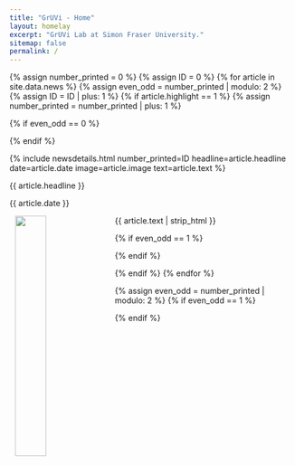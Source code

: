 ```yaml
---
title: "GrUVi - Home"
layout: homelay
excerpt: "GrUVi Lab at Simon Fraser University."
sitemap: false
permalink: /
---
```


<script type="text/javascript" language="javascript">
	$(function() {
		setTimeout( function(){ 
		    $('.news').trunk8({
			lines: 11
			});
		}  , 150 );
	setTimeout( function(){ 
		    $('.news').trunk8({
			lines: 11
			});
			
			var wells = document.getElementsByClassName("frontpage");
			for (var i = 0; i < wells.length; i++) {
			   console.log(wells.item(i));
			   console.log(wells.item(i).lastChild);
			   
			   var children = wells.item(i).children;
				for (var j = 0; j < children.length; j++) {
				  var tableChild = children[j];
				  console.log(tableChild);
				}
			   //if($(this).height() > 348)
				//{
				//	$(this).lastChild.addClass('longtitle');
				//}
			}
			
		}  , 500 );
	$('.news').trunk8({
		lines: 11
		});
	});

$(window).resize(function() {

$('.news').trunk8({
	lines: 11
	});

});


</script>



{% assign number_printed = 0 %}
{% assign ID = 0 %}
{% for article in site.data.news %}
{% assign even_odd = number_printed | modulo: 2 %}
{% assign ID = ID | plus: 1 %}
{% if article.highlight == 1 %}
{% assign number_printed = number_printed | plus: 1 %}

{% if even_odd == 0 %}
<div class="row">
{% endif %}

{% include newsdetails.html number_printed=ID headline=article.headline date=article.date image=article.image text=article.text %}

<div class="col-sm-6 clearfix">
 <div class="well frontpage">
  <newstit class="subhover pointer" onclick="openNavD{{ ID }}()" style="cursor:pointer;">{{ article.headline }}</newstit>
  <p>{{ article.date }}</p>
  <img src="{{ site.url }}{{ site.baseurl }}/images/newspic/{{ article.image }}" class="img-responsive subhover pointer" onclick="openNavD{{ ID }}()" width="33%" hspace="10" style="float: left;" />
  <p class="news" style="padding: 0 15px; text-align=justify; text-justify: inter-word;">{{ article.text | strip_html }}</p>
 </div>
</div>

{% if even_odd == 1 %}
</div>
{% endif %}

{% endif %}
{% endfor %}

{% assign even_odd = number_printed | modulo: 2 %}
{% if even_odd == 1 %}
</div>
{% endif %}


